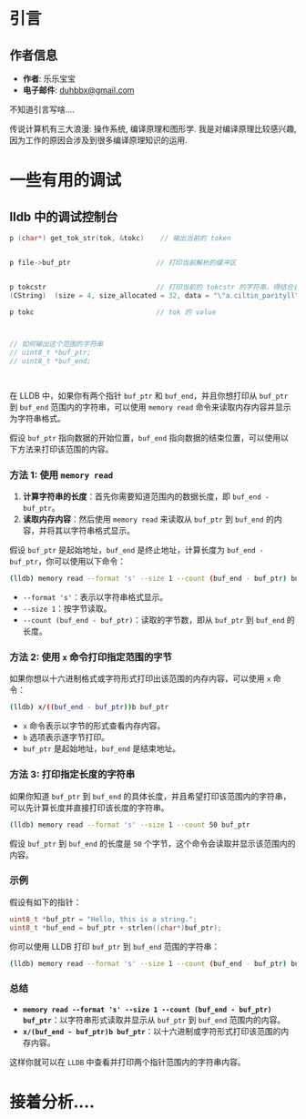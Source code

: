 

# 引言


## 作者信息
- **作者**: 乐乐宝宝
- **电子邮件**: duhbbx@gmail.com


不知道引言写啥....



传说计算机有三大浪漫: 操作系统, 编译原理和图形学. 我是对编译原理比较感兴趣,因为工作的原因会涉及到很多编译原理知识的运用.


# 一些有用的调试

## lldb 中的调试控制台

```c
p (char*) get_tok_str(tok, &tokc)    // 输出当前的 token


p file->buf_ptr                     // 打印当前解析的缓冲区


p tokcstr                           // 打印当前的 tokcstr 的字符串，得结合长度和 data 中内容一起看
(CString)  (size = 4, size_allocated = 32, data = "\"a.ciltin_parityll")

p tokc                              // tok 的 value



// 如何输出这个范围的字符串
// uint8_t *buf_ptr;
// uint8_t *buf_end;




```


在 LLDB 中，如果你有两个指针 `buf_ptr` 和 `buf_end`，并且你想打印从 `buf_ptr` 到 `buf_end` 范围内的字符串，可以使用 `memory read` 命令来读取内存内容并显示为字符串格式。

假设 `buf_ptr` 指向数据的开始位置，`buf_end` 指向数据的结束位置，可以使用以下方法来打印该范围的内容。

### 方法 1: 使用 `memory read`

1. **计算字符串的长度**：首先你需要知道范围内的数据长度，即 `buf_end - buf_ptr`。
2. **读取内存内容**：然后使用 `memory read` 来读取从 `buf_ptr` 到 `buf_end` 的内容，并将其以字符串格式显示。

假设 `buf_ptr` 是起始地址，`buf_end` 是终止地址，计算长度为 `buf_end - buf_ptr`，你可以使用以下命令：

```bash
(lldb) memory read --format 's' --size 1 --count (buf_end - buf_ptr) buf_ptr
```

- `--format 's'`：表示以字符串格式显示。
- `--size 1`：按字节读取。
- `--count (buf_end - buf_ptr)`：读取的字节数，即从 `buf_ptr` 到 `buf_end` 的长度。

### 方法 2: 使用 `x` 命令打印指定范围的字节

如果你想以十六进制格式或字符形式打印出该范围的内存内容，可以使用 `x` 命令：

```bash
(lldb) x/((buf_end - buf_ptr))b buf_ptr
```

- `x` 命令表示以字节的形式查看内存内容。
- `b` 选项表示逐字节打印。
- `buf_ptr` 是起始地址，`buf_end` 是结束地址。

### 方法 3: 打印指定长度的字符串

如果你知道 `buf_ptr` 到 `buf_end` 的具体长度，并且希望打印该范围内的字符串，可以先计算长度并直接打印该长度的字符串。

```bash
(lldb) memory read --format 's' --size 1 --count 50 buf_ptr
```

假设 `buf_ptr` 到 `buf_end` 的长度是 `50` 个字节，这个命令会读取并显示该范围内的内容。

### 示例

假设有如下的指针：

```c
uint8_t *buf_ptr = "Hello, this is a string.";
uint8_t *buf_end = buf_ptr + strlen((char*)buf_ptr);
```

你可以使用 LLDB 打印 `buf_ptr` 到 `buf_end` 范围的字符串：

```bash
(lldb) memory read --format 's' --size 1 --count (buf_end - buf_ptr) buf_ptr
```

### 总结

- **`memory read --format 's' --size 1 --count (buf_end - buf_ptr) buf_ptr`**：以字符串形式读取并显示从 `buf_ptr` 到 `buf_end` 范围内的内容。
- **`x/(buf_end - buf_ptr)b buf_ptr`**：以十六进制或字符形式打印该范围的内存内容。

这样你就可以在 `LLDB` 中查看并打印两个指针范围内的字符串内容。



# 接着分析....